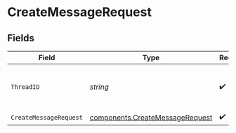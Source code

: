 # CreateMessageRequest


## Fields

| Field                                                                              | Type                                                                               | Required                                                                           | Description                                                                        |
| ---------------------------------------------------------------------------------- | ---------------------------------------------------------------------------------- | ---------------------------------------------------------------------------------- | ---------------------------------------------------------------------------------- |
| `ThreadID`                                                                         | *string*                                                                           | :heavy_check_mark:                                                                 | The ID of the [thread](/docs/api-reference/threads) to create a message for.       |
| `CreateMessageRequest`                                                             | [components.CreateMessageRequest](../../models/components/createmessagerequest.md) | :heavy_check_mark:                                                                 | N/A                                                                                |